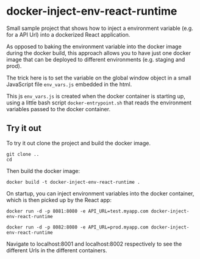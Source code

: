# docker-inject-env-react-runtime

Small sample project that shows how to inject a environment variable (e.g. for a API Url) into a dockerized React application.

As opposed to baking the environment variable into the docker image during the docker build, this approach allows you to have just one docker image that can be deployed to different environments (e.g. staging and prod). 

The trick here is to set the variable on the global window object in a small JavaScript file `env_vars.js` embedded in the html.

This js `env_vars.js` is created when the docker container is starting up, using a little bash script `docker-entrypoint.sh` that reads the environment variables passed to the docker container.

## Try it out

To try it out clone the project and build the docker image.

```
git clone ..
cd 
```

Then build the docker image:

```
docker build -t docker-inject-env-react-runtime .
```

On startup, you can inject environment variables into the docker container, which is then picked up by the React app:

```
docker run -d -p 8081:8080 -e API_URL=test.myapp.com docker-inject-env-react-runtime

docker run -d -p 8082:8080 -e API_URL=prod.myapp.com docker-inject-env-react-runtime
```

Navigate to localhost:8001 and localhost:8002 respectively to see the different Urls in the different containers.